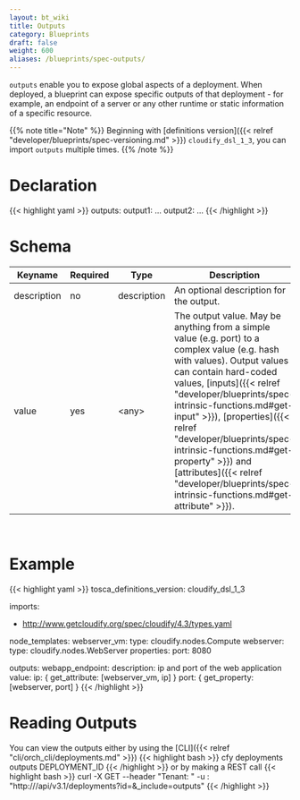 ```yaml
---
layout: bt_wiki
title: Outputs
category: Blueprints
draft: false
weight: 600
aliases: /blueprints/spec-outputs/
---
```


`outputs` enable you to expose global aspects of a deployment. When deployed, a blueprint can expose specific outputs of that deployment - for example, an endpoint of a server or any other runtime or static information of a specific resource.

{{% note title="Note" %}}
Beginning with [definitions version]({{< relref "developer/blueprints/spec-versioning.md" >}}) `cloudify_dsl_1_3`, you can import `outputs` multiple times.
{{% /note %}}

# Declaration

{{< highlight  yaml >}}
outputs:
  output1:
    ...
  output2:
    ...
{{< /highlight >}}

# Schema

Keyname     | Required | Type        | Description
----------- | -------- | ----        | -----------
description | no       | description | An optional description for the output.
value       | yes      | \<any\>     | The output value. May be anything from a simple value (e.g. port) to a complex value (e.g. hash with values). Output values can contain hard-coded values, [inputs]({{< relref "developer/blueprints/spec-intrinsic-functions.md#get-input" >}}), [properties]({{< relref "developer/blueprints/spec-intrinsic-functions.md#get-property" >}}) and [attributes]({{< relref "developer/blueprints/spec-intrinsic-functions.md#get-attribute" >}}).

<br>

# Example

{{< highlight  yaml >}}
tosca_definitions_version: cloudify_dsl_1_3

imports:
  - http://www.getcloudify.org/spec/cloudify/4.3/types.yaml

node_templates:
  webserver_vm:
    type: cloudify.nodes.Compute
  webserver:
    type: cloudify.nodes.WebServer
    properties:
        port: 8080

outputs:
    webapp_endpoint:
        description: ip and port of the web application
        value:
            ip: { get_attribute: [webserver_vm, ip] }
            port: { get_property: [webserver, port] }
{{< /highlight >}}

# Reading Outputs
You can view the outputs either by using the [CLI]({{< relref "cli/orch_cli/deployments.md" >}})
{{< highlight  bash  >}}
cfy deployments outputs DEPLOYMENT_ID
{{< /highlight >}}
or by making a REST call
{{< highlight  bash  >}}
curl -X GET --header "Tenant: <manager-tenant>" -u <manager-username>:<manager-password> "http://<manager-ip>/api/v3.1/deployments?id=<deployment-id>&_include=outputs"
{{< /highlight >}}
